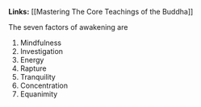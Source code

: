 **Links:** [[Mastering The Core Teachings of the Buddha]]

The seven factors of awakening are
1. Mindfulness
2. Investigation
3. Energy
4. Rapture
5. Tranquility
6. Concentration
7. Equanimity